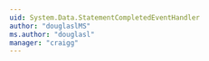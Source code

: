 ```yaml
---
uid: System.Data.StatementCompletedEventHandler
author: "douglaslMS"
ms.author: "douglasl"
manager: "craigg"
---
```

